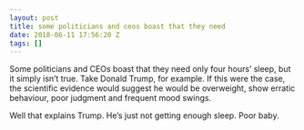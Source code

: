 ```yaml
---
layout: post
title: some politicians and ceos boast that they need
date: 2018-06-11 17:56:20 Z
tags: []
---
```

Some politicians and CEOs boast that they need only four hours’ sleep, but it simply isn’t true. Take Donald Trump, for example. If this were the case, the scientific evidence would suggest he would be overweight, show erratic behaviour, poor judgment and frequent mood swings.

Well that explains Trump. He’s just not getting enough sleep. Poor baby.

